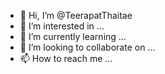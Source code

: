 - 👋 Hi, I’m @TeerapatThaitae
- 👀 I’m interested in ...
- 🌱 I’m currently learning ...
- 💞️ I’m looking to collaborate on ...
- 📫 How to reach me ...

<!---
TeerapatThaitae/TeerapatThaitae is a ✨ special ✨ repository because its `README.md` (this file) appears on your GitHub profile.
You can click the Preview link to take a look at your changes.
--->

